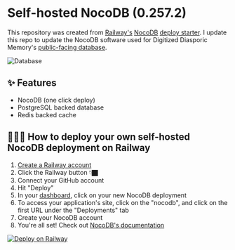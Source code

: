 # Self-hosted NocoDB (0.257.2)

This repository was created from [Railway's](https://railway.app/) [NocoDB](https://www.nocodb.com/) [deploy starter](https://github.com/railwayapp-templates/nocodb/). I update this repo to update the NocoDB software used for Digitized Diasporic Memory's [public-facing database](https://diasporamemory.com/database/).

![Database](https://user-images.githubusercontent.com/55474996/167480805-7fdb28c9-b387-4cec-8837-f18e6d1732a9.png)


## ✨ Features

- NocoDB (one click deploy)
- PostgreSQL backed database
- Redis backed cache

## 💁🏿‍♀️ How to deploy your own self-hosted NocoDB deployment on Railway

1. [Create a Railway account](https://railway.app?referralCode=7ENqQl)
2. Click the Railway button 👇🏿
3. Connect your GitHub account
4. Hit "Deploy"
5. In your [dashboard](https://railway.app/dashboard), click on your new NocoDB deployment
6. To access your application's site, click on the "nocodb", and click on the first URL under the "Deployments" tab
7. Create your NocoDB account
8. You're all set! Check out [NocoDB's documentation](https://docs.nocodb.com/)

[![Deploy on Railway](https://railway.app/button.svg)](https://railway.app/template/opu-NU?referralCode=7ENqQl)
